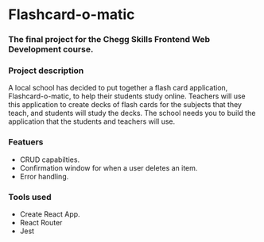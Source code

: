 # Flashcard-o-matic

### The final project for the Chegg Skills Frontend Web Development course.

### Project description
A local school has decided to put together a flash card application, Flashcard-o-matic, to help their students study online. Teachers will use this application to create decks of flash cards for the subjects that they teach, and students will study the decks. The school needs you to build the application that the students and teachers will use.

### Featuers
- CRUD capabilties. 
- Confirmation window for when a user deletes an item. 
- Error handling. 

### Tools used
- Create React App.
- React Router
- Jest

